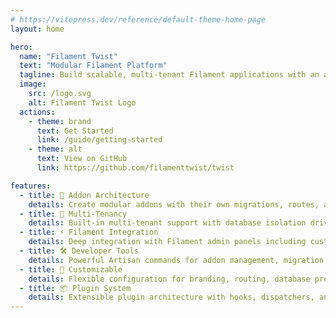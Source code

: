 ```yaml
---
# https://vitepress.dev/reference/default-theme-home-page
layout: home

hero:
  name: "Filament Twist"
  text: "Modular Filament Platform"
  tagline: Build scalable, multi-tenant Filament applications with an addon architecture
  image:
    src: /logo.svg
    alt: Filament Twist Logo
  actions:
    - theme: brand
      text: Get Started
      link: /guide/getting-started
    - theme: alt
      text: View on GitHub
      link: https://github.com/filamenttwist/twist

features:
  - title: 🧩 Addon Architecture
    details: Create modular addons with their own migrations, routes, and resources that integrate seamlessly with Filament panels
  - title: 🏢 Multi-Tenancy
    details: Built-in multi-tenant support with database isolation drivers for scalable SaaS applications
  - title: ⚡ Filament Integration
    details: Deep integration with Filament admin panels including custom branding, middleware, and panel management
  - title: 🛠️ Developer Tools
    details: Powerful Artisan commands for addon management, migration handling, and tenant operations
  - title: 🎨 Customizable
    details: Flexible configuration for branding, routing, database prefixes, and panel customization
  - title: 📦 Plugin System
    details: Extensible plugin architecture with hooks, dispatchers, and service providers
---
```


